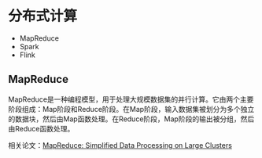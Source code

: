 # 分布式计算

- MapReduce
- Spark
- Flink

## MapReduce

MapReduce是一种编程模型，用于处理大规模数据集的并行计算。它由两个主要阶段组成：Map阶段和Reduce阶段。在Map阶段，输入数据集被划分为多个独立的数据块，然后由Map函数处理。在Reduce阶段，Map阶段的输出被分组，然后由Reduce函数处理。

相关论文：[MapReduce: Simplified Data Processing on Large Clusters](https://static.googleusercontent.com/media/research.google.com/zh-CN//archive/mapreduce-osdi04.pdf)
